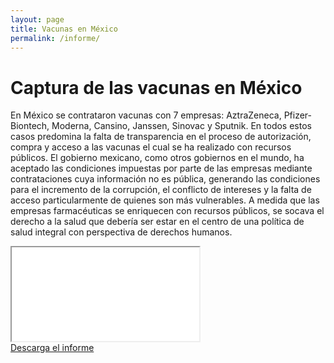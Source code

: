 ```yaml
---
layout: page
title: Vacunas en México
permalink: /informe/
---
```


# Captura de las vacunas en México

En México se contrataron vacunas con 7 empresas: AztraZeneca, Pfizer-Biontech, Moderna, Cansino, Janssen, Sinovac y Sputnik. En todos estos casos predomina la falta de transparencia en el proceso de autorización, compra y acceso a las vacunas el cual se ha realizado con recursos públicos. El gobierno mexicano, como otros gobiernos en el mundo, ha aceptado las condiciones impuestas por parte de las empresas mediante contrataciones cuya información no es pública, generando las condiciones para el incremento de la corrupción, el conflicto de intereses y la falta de acceso particularmente de quienes son más vulnerables. A medida que las empresas farmacéuticas se enriquecen con recursos públicos, se socava el derecho a la salud que debería ser estar en el centro de una política de salud integral con perspectiva de derechos humanos.

<!-- Añadir el pdf -->
<div class="embed-responsive embed-responsive-4by3 mb-4">
  <iframe class="embed-responsive-item" src="/assets/docs/informe.pdf"></iframe>
</div>

<div class="text-center mb-5">
  <a class="btn btn-primary" href="" target="_blank" download>Descarga el informe</a>
</div>
